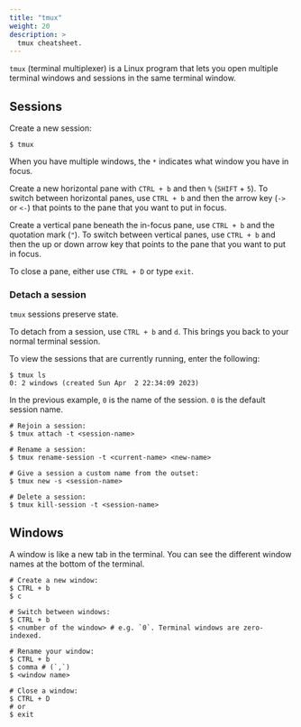```yaml
---
title: "tmux"
weight: 20
description: >
  tmux cheatsheet.
---
```


`tmux` (terminal multiplexer) is a Linux program that lets you open multiple terminal windows and sessions in the same terminal window.

## Sessions



Create a new session:
```shell
$ tmux
```
When you have multiple windows, the `*` indicates what window you have in focus.

Create a new horizontal pane with `CTRL + b` and then `%` (`SHIFT` + `5`).
To switch between horizontal panes, use `CTRL + b` and then the arrow key (`->` or `<-`) that points to the pane that you want to put in focus.

Create a vertical pane beneath the in-focus pane, use `CTRL + b` and the quotation mark (`"`). 
To switch between vertical panes, use `CTRL + b` and then the up or down arrow key that points to the pane that you want to put in focus.

To close a pane, either use `CTRL + D` or type `exit`.

### Detach a session

`tmux` sessions preserve state.

To detach from a session, use `CTRL + b` and `d`. This brings you back to your normal terminal session. 

To view the sessions that are currently running, enter the following:

```shell
$ tmux ls
0: 2 windows (created Sun Apr  2 22:34:09 2023)
```
In the previous example, `0` is the name of the session. `0` is the default session name.


```shell
# Rejoin a session: 
$ tmux attach -t <session-name>

# Rename a session:
$ tmux rename-session -t <current-name> <new-name>

# Give a session a custom name from the outset:
$ tmux new -s <session-name>

# Delete a session:
$ tmux kill-session -t <session-name>
```


## Windows

A window is like a new tab in the terminal. You can see the different window names at the bottom of the terminal.

```shell
# Create a new window:
$ CTRL + b
$ c

# Switch between windows:
$ CTRL + b
$ <number of the window> # e.g. `0`. Terminal windows are zero-indexed.

# Rename your window:
$ CTRL + b
$ comma # (`,`)
$ <window name>

# Close a window:
$ CTRL + D 
# or
$ exit